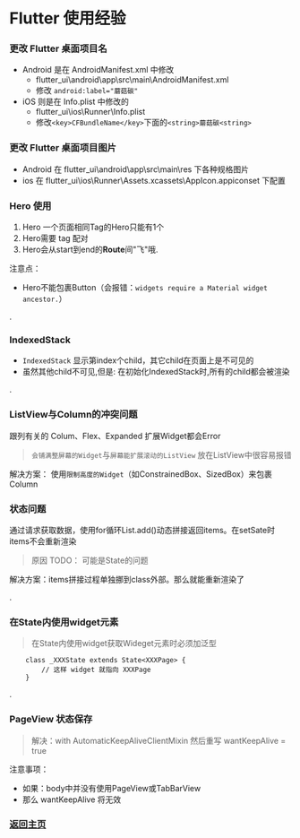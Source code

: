 # Flutter 使用经验

### 更改 Flutter 桌面项目名

* Android 是在 AndroidManifest.xml 中修改
  * flutter_ui\android\app\src\main\AndroidManifest.xml
  * 修改 `android:label="蘑菇碳"`
* iOS 则是在 Info.plist 中修改的
  * flutter_ui\ios\Runner\Info.plist
  * 修改`<key>CFBundleName</key>`下面的`<string>蘑菇碳<string>`

### 更改 Flutter 桌面项目图片

* Android 在 flutter_ui\android\app\src\main\res 下各种规格图片
* ios 在 flutter_ui\ios\Runner\Assets.xcassets\AppIcon.appiconset 下配置

### Hero 使用

1. Hero 一个页面相同Tag的Hero只能有1个
2. Hero需要 tag 配对
4. Hero会从start到end的**Route**间"飞"哦.

注意点：
* Hero不能包裹Button（会报错：`widgets require a Material widget ancestor.`）

.

### IndexedStack

* `IndexedStack` 显示第index个child，其它child在页面上是不可见的
* 虽然其他child不可见,但是: 在初始化IndexedStack时,所有的child都会被渲染

.

### ListView与Column的冲突问题

跟列有关的 Colum、Flex、Expanded 扩展Widget都会Error

> `会铺满整屏幕的Widget`与`屏幕能扩展滚动的ListView` 放在ListView中很容易报错

解决方案： 使用`限制高度的Widget`（如ConstrainedBox、SizedBox）来包裹Column


### 状态问题

通过请求获取数据，使用for循环List.add()动态拼接返回items。在setSate时items不会重新渲染

> 原因 TODO： 可能是State的问题

解决方案：items拼接过程单独挪到class外部。那么就能重新渲染了

.

### 在State内使用widget元素

> 在State内使用widget获取Wideget元素时必须加泛型

```
    class _XXXState extends State<XXXPage> {
        // 这样 widget 就指向 XXXPage 
    }
```

.

### PageView 状态保存

> 解决：with AutomaticKeepAliveClientMixin 然后重写 wantKeepAlive = true

注意事项：
* 如果：body中并没有使用PageView或TabBarView
* 那么 wantKeepAlive 将无效


### [返回主页](/README.md)